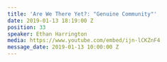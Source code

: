 ```yaml
---
title: 'Are We There Yet?: "Genuine Community"'
date: 2019-01-13 18:19:00 Z
position: 33
speaker: Ethan Harrington
media: https://www.youtube.com/embed/ijn-lCKZnF4
message_date: 2019-01-13 10:00:00 Z
---
```


